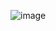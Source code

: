 ![image](https://github.com/aditya-cadbury/DBMS_PHARMACEUTICAL_DATABASE/assets/119806113/f7df3728-dee4-477a-9451-2e9a2b934a72)
